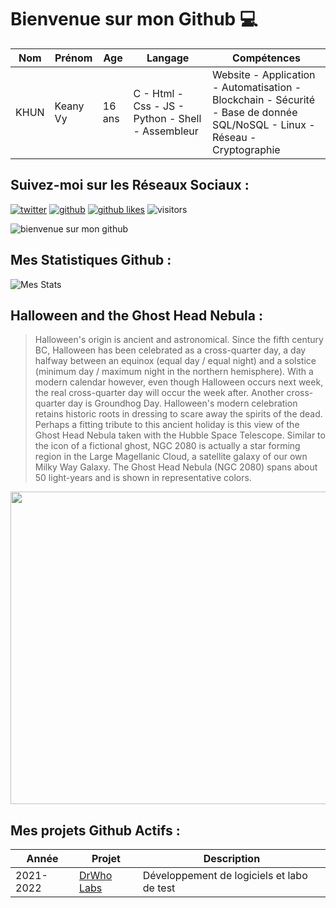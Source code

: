 # Bienvenue sur mon Github 💻
| Nom | Prénom | Age | Langage | Compétences |
|---  |---     |---  |---      |---
| KHUN | Keany Vy | 16 ans | C - Html - Css - JS - Python - Shell - Assembleur | Website - Application - Automatisation - Blockchain - Sécurité - Base de donnée SQL/NoSQL - Linux - Réseau - Cryptographie |

## Suivez-moi sur les Réseaux Sociaux :
[![twitter](https://img.shields.io/twitter/follow/thisiskeanyvy?style=social)](https://twitter.com/thisiskeanyvy)
[![github](https://img.shields.io/github/followers/thisiskeanyvy?style=social)](https://github.com/thisiskeanyvy?tab=followers)
[![github likes](https://img.shields.io/github/stars/thisiskeanyvy?style=social)](https://github.com/thisiskeanyvy)
![visitors](https://visitor-badge.glitch.me/badge?page_id=page.id=thisiskeanyvy.thisiskeanyvy)

![bienvenue sur mon github](https://thisiskeanyvy-hosting.pages.dev/banner.gif)

## Mes Statistiques Github :
![Mes Stats](https://github-readme-stats.vercel.app/api?username=thisiskeanyvy&show_icons=true&theme=radical)

## Halloween and the Ghost Head Nebula :

> Halloween's origin is ancient and astronomical.  Since the fifth century BC, Halloween has been celebrated as a cross-quarter day, a day halfway between an equinox (equal day / equal night) and a solstice (minimum day / maximum night in the northern hemisphere).  With a modern calendar however, even though Halloween occurs next week, the real cross-quarter day will occur the week after.  Another cross-quarter day is Groundhog Day. Halloween's modern celebration retains historic roots in dressing to scare away the spirits of the dead.  Perhaps a fitting tribute to this ancient holiday is this view of the Ghost Head Nebula taken with the Hubble Space Telescope.  Similar to the icon of a fictional ghost, NGC 2080 is actually a star forming region in the Large Magellanic Cloud, a satellite galaxy of our own Milky Way Galaxy.  The Ghost Head Nebula (NGC 2080) spans about 50 light-years and is shown in representative colors.

<img src='https://apod.nasa.gov/apod/image/2110/ngc2080_hubble_960.jpg' width="800" height="500"/>

## Mes projets Github Actifs :
| Année | Projet | Description |
|---   |---     |---          |
| 2021-2022 | [DrWho Labs](https://github.com/drwholabs) | Développement de logiciels et labo de test |